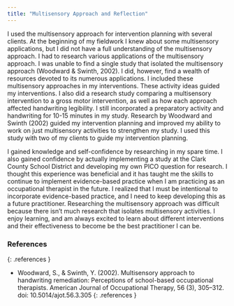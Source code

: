 ```yaml
---
title: "Multisensory Approach and Reflection"
---
```


I used the multisensory approach for intervention planning with several clients.
At the beginning of my fieldwork I knew about some multisensory applications,
but I did not have a full understanding of the multisensory approach. I had to
research various applications of the multisensory approach. I was unable to find
a single study that isolated the multisensory approach (Woodward & Swinth,
2002). I did, however, find a wealth of resources devoted to its numerous
applications. I included these multisensory approaches in my interventions.
These activity ideas guided my interventions. I also did a research study
comparing a multisensory intervention to a gross motor intervention, as well as
how each approach affected handwriting legibility. I still incorporated a
preparatory activity and handwriting for 10-15 minutes in my study. Research by
Woodward and Swinth (2002) guided my intervention planning and improved my
ability to work on just multisensory activities to strengthen my study. I used
this study with two of my clients to guide my intervention planning.

I gained knowledge and self-confidence by researching in my spare time. I also
gained confidence by actually implementing a study at the Clark County School
District and developing my own PICO question for research. I thought this
experience was beneficial and it has taught me the skills to continue to
implement evidence-based practice when I am practicing as an occupational
therapist in the future. I realized that I must be intentional to incorporate
evidence-based practice, and I need to keep developing this as a future
practitioner. Researching the multisensory approach was difficult because there
isn’t much research that isolates multisensory activities.  I enjoy learning,
and am always excited to learn about different interventions and their
effectiveness to become be the best practitioner I can be.

### References
{: .references }

* Woodward, S., & Swinth, Y. (2002). Multisensory approach to handwriting
  remediation: Perceptions of school-based occupational therapists. American
  Journal of Occupational 	Therapy, 56 (3), 305–312. doi: 10.5014/ajot.56.3.305
{: .references }
